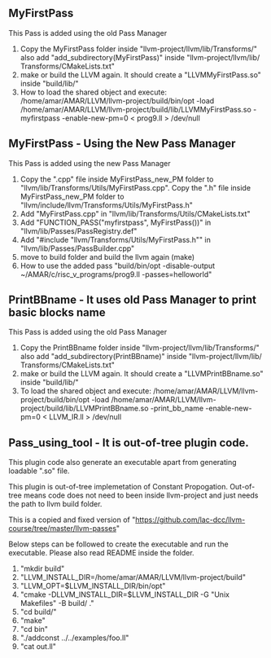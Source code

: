 ## MyFirstPass
This Pass is added using the old Pass Manager
1. Copy the MyFirstPass folder inside "llvm-project/llvm/lib/Transforms/" also add "add_subdirectory(MyFirstPass)" inside "llvm-project/llvm/lib/    Transforms/CMakeLists.txt"
2. make or build the LLVM again. It should create a "LLVMMyFirstPass.so" inside "build/lib/"
3. How to load the shared object and execute: /home/amar/AMAR/LLVM/llvm-project/build/bin/opt -load /home/amar/AMAR/LLVM/llvm-project/build/lib/LLVMMyFirstPass.so -myfirstpass -enable-new-pm=0 < prog9.ll > /dev/null

## MyFirstPass - Using the New Pass Manager
This Pass is added using the new Pass Manager
1. Copy the ".cpp" file inside MyFirstPass_new_PM folder to "llvm/lib/Transforms/Utils/MyFirstPass.cpp". Copy the ".h" file inside MyFirstPass_new_PM folder to "llvm/include/llvm/Transforms/Utils/MyFirstPass.h"
2. Add "MyFirstPass.cpp" in "llvm/lib/Transforms/Utils/CMakeLists.txt"
3. Add "FUNCTION_PASS("myfirstpass", MyFirstPass())" in "llvm/lib/Passes/PassRegistry.def"
4. Add "#include "llvm/Transforms/Utils/MyFirstPass.h"" in "llvm/lib/Passes/PassBuilder.cpp"
5. move to build folder and build the llvm again (make)
6. How to use the added pass "build/bin/opt -disable-output ~/AMAR/c/risc_v_programs/prog9.ll -passes=helloworld"

## PrintBBname - It uses old Pass Manager to print basic blocks name
This Pass is added using the old Pass Manager
1. Copy the PrintBBname folder inside "llvm-project/llvm/lib/Transforms/" also add "add_subdirectory(PrintBBname)" inside "llvm-project/llvm/lib/    Transforms/CMakeLists.txt"
2. make or build the LLVM again. It should create a "LLVMPrintBBname.so" inside "build/lib/"
3. To load the shared object and execute: /home/amar/AMAR/LLVM/llvm-project/build/bin/opt -load /home/amar/AMAR/LLVM/llvm-project/build/lib/LLVMPrintBBname.so -print_bb_name -enable-new-pm=0 < LLVM_IR.ll > /dev/null

## Pass_using_tool - It is out-of-tree plugin code.
This plugin code also generate an executable apart from generating loadable ".so" file.

This plugin is out-of-tree implemetation of Constant Propogation. Out-of-tree means code does not need to been inside llvm-project and just needs the path to llvm build folder.

This is a copied and fixed version of "https://github.com/lac-dcc/llvm-course/tree/master/llvm-passes"

Below steps can be followed to create the executable and run the executable. Please also read README inside the folder.
1. "mkdir build"
2. "LLVM_INSTALL_DIR=/home/amar/AMAR/LLVM/llvm-project/build"
3. "LLVM_OPT=$LLVM_INSTALL_DIR/bin/opt"
4. "cmake -DLLVM_INSTALL_DIR=$LLVM_INSTALL_DIR -G "Unix Makefiles" -B build/ ."
5. "cd build/"
6. "make"
7. "cd bin"
8. "./addconst ../../examples/foo.ll" 
9. "cat out.ll"

